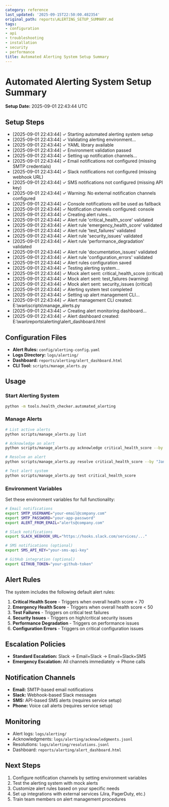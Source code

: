 ```yaml
---
category: reference
last_updated: '2025-09-15T22:50:00.482354'
original_path: reports\ALERTING_SETUP_SUMMARY.md
tags:
- configuration
- api
- troubleshooting
- installation
- security
- performance
title: Automated Alerting System Setup Summary
---
```


# Automated Alerting System Setup Summary

**Setup Date:** 2025-09-01 22:43:44 UTC

## Setup Steps

- [2025-09-01 22:43:44] ✓ Starting automated alerting system setup
- [2025-09-01 22:43:44] ✓ Validating alerting environment...
- [2025-09-01 22:43:44] ✓ YAML library available
- [2025-09-01 22:43:44] ✓ Environment validation passed
- [2025-09-01 22:43:44] ✓ Setting up notification channels...
- [2025-09-01 22:43:44] ✓ Email notifications not configured (missing SMTP credentials)
- [2025-09-01 22:43:44] ✓ Slack notifications not configured (missing webhook URL)
- [2025-09-01 22:43:44] ✓ SMS notifications not configured (missing API key)
- [2025-09-01 22:43:44] ✓ Warning: No external notification channels configured
- [2025-09-01 22:43:44] ✓ Console notifications will be used as fallback
- [2025-09-01 22:43:44] ✓ Notification channels configured: console
- [2025-09-01 22:43:44] ✓ Creating alert rules...
- [2025-09-01 22:43:44] ✓ Alert rule 'critical_health_score' validated
- [2025-09-01 22:43:44] ✓ Alert rule 'emergency_health_score' validated
- [2025-09-01 22:43:44] ✓ Alert rule 'test_failures' validated
- [2025-09-01 22:43:44] ✓ Alert rule 'security_issues' validated
- [2025-09-01 22:43:44] ✓ Alert rule 'performance_degradation' validated
- [2025-09-01 22:43:44] ✓ Alert rule 'documentation_issues' validated
- [2025-09-01 22:43:44] ✓ Alert rule 'configuration_errors' validated
- [2025-09-01 22:43:44] ✓ Alert rules configuration saved
- [2025-09-01 22:43:44] ✓ Testing alerting system...
- [2025-09-01 22:43:44] ✓ Mock alert sent: critical_health_score (critical)
- [2025-09-01 22:43:44] ✓ Mock alert sent: test_failures (warning)
- [2025-09-01 22:43:44] ✓ Mock alert sent: security_issues (critical)
- [2025-09-01 22:43:44] ✓ Alerting system test completed
- [2025-09-01 22:43:44] ✓ Setting up alert management CLI...
- [2025-09-01 22:43:44] ✓ Alert management CLI created: E:\wan\scripts\manage_alerts.py
- [2025-09-01 22:43:44] ✓ Creating alert monitoring dashboard...
- [2025-09-01 22:43:44] ✓ Alert dashboard created: E:\wan\reports\alerting\alert_dashboard.html


## Configuration Files

- **Alert Rules:** `config/alerting-config.yaml`
- **Logs Directory:** `logs/alerting/`
- **Dashboard:** `reports/alerting/alert_dashboard.html`
- **CLI Tool:** `scripts/manage_alerts.py`

## Usage

### Start Alerting System
```bash
python -m tools.health_checker.automated_alerting
```

### Manage Alerts
```bash
# List active alerts
python scripts/manage_alerts.py list

# Acknowledge an alert
python scripts/manage_alerts.py acknowledge critical_health_score --by "John Doe"

# Resolve an alert
python scripts/manage_alerts.py resolve critical_health_score --by "Jane Smith" --notes "Fixed configuration issue"

# Test alert system
python scripts/manage_alerts.py test critical_health_score
```

### Environment Variables

Set these environment variables for full functionality:

```bash
# Email notifications
export SMTP_USERNAME="your-email@company.com"
export SMTP_PASSWORD="your-app-password"
export ALERT_FROM_EMAIL="alerts@company.com"

# Slack notifications
export SLACK_WEBHOOK_URL="https://hooks.slack.com/services/..."

# SMS notifications (optional)
export SMS_API_KEY="your-sms-api-key"

# GitHub integration (optional)
export GITHUB_TOKEN="your-github-token"
```

## Alert Rules

The system includes the following default alert rules:

1. **Critical Health Score** - Triggers when overall health score < 70
2. **Emergency Health Score** - Triggers when overall health score < 50
3. **Test Failures** - Triggers on critical test failures
4. **Security Issues** - Triggers on high/critical security issues
5. **Performance Degradation** - Triggers on performance issues
6. **Configuration Errors** - Triggers on critical configuration issues

## Escalation Policies

- **Standard Escalation:** Slack → Email+Slack → Email+Slack+SMS
- **Emergency Escalation:** All channels immediately → Phone calls

## Notification Channels

- **Email:** SMTP-based email notifications
- **Slack:** Webhook-based Slack messages
- **SMS:** API-based SMS alerts (requires service setup)
- **Phone:** Voice call alerts (requires service setup)

## Monitoring

- Alert logs: `logs/alerting/`
- Acknowledgments: `logs/alerting/acknowledgments.jsonl`
- Resolutions: `logs/alerting/resolutions.jsonl`
- Dashboard: `reports/alerting/alert_dashboard.html`

## Next Steps

1. Configure notification channels by setting environment variables
2. Test the alerting system with mock alerts
3. Customize alert rules based on your specific needs
4. Set up integrations with external services (Jira, PagerDuty, etc.)
5. Train team members on alert management procedures
